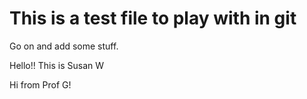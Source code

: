 # This is a test file to play with in git
Go on and add some stuff.

Hello!! This is Susan W

Hi from Prof G!